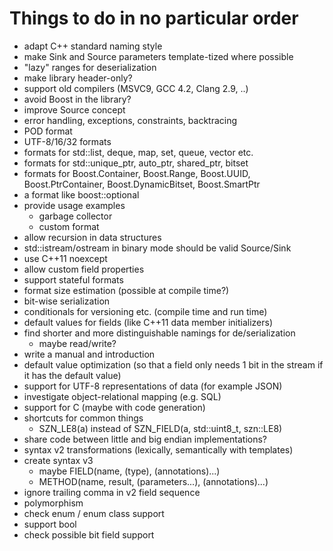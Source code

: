 Things to do in no particular order
===================================

* adapt C++ standard naming style
* make Sink and Source parameters template-tized where possible
* "lazy" ranges for deserialization
* make library header-only?
* support old compilers (MSVC9, GCC 4.2, Clang 2.9, ..)
* avoid Boost in the library?
* improve Source concept
* error handling, exceptions, constraints, backtracing
* POD format
* UTF-8/16/32 formats
* formats for std::list, deque, map, set, queue, vector<bool> etc.
* formats for std::unique_ptr, auto_ptr, shared_ptr, bitset
* formats for Boost.Container, Boost.Range, Boost.UUID, Boost.PtrContainer,
  Boost.DynamicBitset, Boost.SmartPtr
* a format like boost::optional
* provide usage examples
  * garbage collector
  * custom format
* allow recursion in data structures
* std::istream/ostream in binary mode should be valid Source/Sink
* use C++11 noexcept
* allow custom field properties
* support stateful formats
* format size estimation (possible at compile time?)
* bit-wise serialization
* conditionals for versioning etc. (compile time and run time)
* default values for fields (like C++11 data member initializers)
* find shorter and more distinguishable namings for de/serialization
  * maybe read/write?
* write a manual and introduction
* default value optimization (so that a field only needs 1 bit in the stream if
  it has the default value)
* support for UTF-8 representations of data (for example JSON)
* investigate object-relational mapping (e.g. SQL)
* support for C (maybe with code generation)
* shortcuts for common things
  * SZN_LE8(a) instead of SZN_FIELD(a, std::uint8_t, szn::LE8)
* share code between little and big endian implementations?
* syntax v2 transformations (lexically, semantically with templates)
* create syntax v3
  * maybe FIELD(name, (type), (annotations)...)
  * METHOD(name, result, (parameters...), (annotations)...)
* ignore trailing comma in v2 field sequence
* polymorphism
* check enum / enum class support
* support bool
* check possible bit field support
